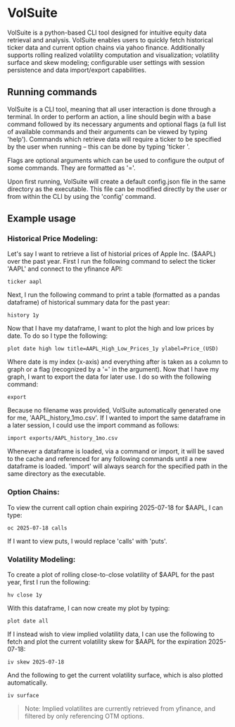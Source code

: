 # VolSuite

VolSuite is a python-based CLI tool designed for intuitive equity data retrieval and analysis. VolSuite enables users to quickly fetch historical ticker data and current option chains via yahoo finance. Additionally supports rolling realized volatility computation and visualization; volatility surface and skew modeling; configurable user settings with session persistence and data import/export capabilities.

## Running commands

VolSuite is a CLI tool, meaning that all user interaction is done through a terminal. In order to perform an action, a line should begin with a base command followed by its necessary arguments and optional flags (a full list of available commands and their arguments can be viewed by typing 'help'). Commands which retrieve data will require a ticker to be specified by the user when running – this can be done by typing 'ticker <symbol>'.

Flags are optional arguments which can be used to configure the output of some commands. They are formatted as '<flag>=<value>'.

Upon first running, VolSuite will create a default config.json file in the same directory as the executable. This file can be modified directly by the user or from within the CLI by using the 'config' command.

## Example usage

### Historical Price Modeling:

Let's say I want to retrieve a list of historial prices of Apple Inc. ($AAPL) over the past year. First I run the following command to select the ticker 'AAPL' and connect to the yfinance API:

```
ticker aapl
```

Next, I run the following command to print a table (formatted as a pandas dataframe) of historical summary data for the past year:

```
history 1y
```

Now that I have my dataframe, I want to plot the high and low prices by date. To do so I type the following:

```
plot date high low title=AAPL_High_Low_Prices_1y ylabel=Price_(USD)
```

Where date is my index (x-axis) and everything after is taken as a column to graph or a flag (recognized by a '=' in the argument). Now that I have my graph, I want to export the data for later use. I do so with the following command:

```
export
```

Because no filename was provided, VolSuite automatically generated one for me, 'AAPL_history_1mo.csv'. If I wanted to import the same dataframe in a later session, I could use the import command as follows:

```
import exports/AAPL_history_1mo.csv
```

Whenever a dataframe is loaded, via a command or import, it will be saved to the cache and referenced for any following commands until a new dataframe is loaded. 'import' will always search for the specified path in the same directory as the executable.

### Option Chains:

To view the current call option chain expiring 2025-07-18 for $AAPL, I can type:

```
oc 2025-07-18 calls
```

If I want to view puts, I would replace 'calls' with 'puts'.

### Volatility Modeling:

To create a plot of rolling close-to-close volatility of $AAPL for the past year, first I run the following:

```
hv close 1y
```

With this dataframe, I can now create my plot by typing:

```
plot date all
```

If I instead wish to view implied volatility data, I can use the following to fetch and plot the current volatility skew for $AAPL for the expiration 2025-07-18:

```
iv skew 2025-07-18
```

And the following to get the current volatility surface, which is also plotted automatically.

```
iv surface
```

> Note: Implied volatilites are currently retrieved from yfinance, and filtered by only referencing OTM options.
